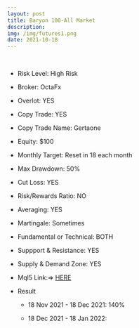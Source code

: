 ```yaml
---
layout: post
title: Baryon 100-All Market
description: 
img: /img/futures1.png
date: 2021-10-18
---
```





<Br>
   
* Risk Level: High Risk
* Broker: OctaFx
* Overlot: YES
* Copy Trade: YES
* Copy Trade Name: Gertaone
* Equity: $100
* Monthly Target: Reset in 18 each month
* Max Drawdown: 50%
* Cut Loss: YES
* Risk/Rewards Ratio: NO
* Averaging: YES
* Martingale: Sometimes
* Fundamental or Technical: BOTH
* Suppport & Resistance: YES
* Supply & Demand Zone: YES
* Mql5 Link:=> [HERE](https://www.mql5.com/en/signals/1287647?source=Site+Profile)
* Result
   
     * 18 Nov 2021 - 18 Dec 2021: 140%
   
     * 18 Dec 2021 - 18 Jan 2022: 


  
  



